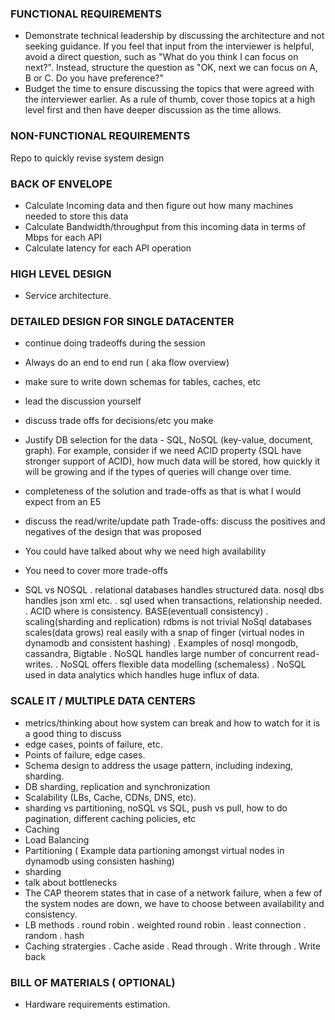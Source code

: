### FUNCTIONAL REQUIREMENTS
  - Demonstrate technical leadership by discussing the architecture and not seeking guidance. If you feel that input from the interviewer is helpful, avoid a direct question, such as "What do you think I can focus on next?". Instead, structure the question as "OK, next we can focus on A, B or C. Do you have preference?"
  - Budget the time to ensure discussing the topics that were agreed with the interviewer earlier. As a rule of thumb, cover those topics at a high level first and then have deeper discussion as the time allows.


### NON-FUNCTIONAL REQUIREMENTS
Repo to quickly revise system design



### BACK OF ENVELOPE
  - Calculate Incoming data and then figure out how many machines needed to store this data
  - Calculate Bandwidth/throughput from this incoming data in terms of Mbps for each API
  - Calculate latency for each API operation


### HIGH LEVEL DESIGN
  - Service architecture.



### DETAILED DESIGN FOR SINGLE DATACENTER
  - continue doing tradeoffs during the session
  - Always do an end to end run ( aka flow overview)


  - make sure to write down schemas for tables, caches, etc
  - lead the discussion yourself
  - discuss trade offs for decisions/etc you make
  - Justify DB selection for the data - SQL, NoSQL (key-value, document, graph). For example, consider if we need ACID property (SQL have stronger support of ACID), how much data will be stored, how quickly it will be growing and if the types of queries will change over time.
  - completeness of the solution and trade-offs as that is what I would expect from an E5
  - discuss the read/write/update path
  Trade-offs: discuss the positives and negatives of the design that was proposed
  - You could have talked about why we need high availability
  - You need to cover more trade-offs
  - SQL vs NOSQL
    .  relational databases handles structured data.   nosql dbs handles json xml etc.
    .  sql used when transactions, relationship needed.
    .  ACID where is consistency.                      BASE(eventuall consistency)
    .  scaling(sharding and replication) rdbms is not trivial        NoSql databases scales(data grows) real easily with a snap of finger (virtual nodes in dynamodb and consistent hashing)
    . Examples of nosql mongodb, cassandra, Bigtable
    . NoSQL handles large number of concurrent read-writes.
    . NoSQL offers flexible data modelling (schemaless)
    . NoSQL used in data analytics which handles huge influx of data.


### SCALE IT / MULTIPLE DATA CENTERS
  - metrics/thinking about how system can break and how to watch for it is a good thing to discuss
  - edge cases, points of failure, etc.
  - Points of failure, edge cases.
  - Schema design to address the usage pattern, including indexing, sharding.
  - DB sharding, replication and synchronization
  - Scalability (LBs, Cache, CDNs, DNS, etc).
  - sharding vs partitioning, noSQL vs SQL, push vs pull, how to do pagination, different caching policies, etc
  -  Caching
  - Load Balancing
  - Partitioning ( Example data partioning amongst virtual nodes in dynamodb using consisten hashing)
  - sharding
  - talk about bottlenecks
  - The CAP theorem states that in case of a network failure, when a few of the system nodes are down, we have to choose between availability and consistency.
  - LB methods
    . round robin
    . weighted round robin
    . least connection
    . random
    . hash
  - Caching stratergies
    . Cache aside
    . Read through
    . Write through
    . Write back



### BILL OF MATERIALS ( OPTIONAL)
  - Hardware requirements estimation.
